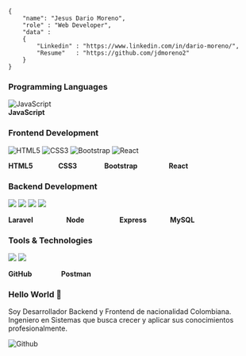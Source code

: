 ```shell
{
    "name": "Jesus Dario Moreno",
    "role" : "Web Developer",
    "data" : 
    { 
        "Linkedin" : "https://www.linkedin.com/in/dario-moreno/", 
        "Resume"   : "https://github.com/jdmoreno2"
    }
}
```

<h3>Programming Languages</h3>

<p>
  <img src="https://img.shields.io/badge/JavaScript-F7DF1E?style=for-the-badge&logo=javascript&logoColor=black" alt="JavaScript">
  <br>
  <strong>JavaScript </strong> 
</p>

<h3>Frontend Development</h3>

<p>
    <img src="https://img.shields.io/badge/HTML5-E34F26?style=for-the-badge&logo=html5&logoColor=white" alt="HTML5">
    <img src="https://img.shields.io/badge/CSS3-1572B6?style=for-the-badge&logo=css3&logoColor=white" alt="CSS3">
    <img src="https://img.shields.io/badge/Bootstrap-563D7C?style=for-the-badge&logo=bootstrap&logoColor=white"  alt="Bootstrap">
    <img src="https://img.shields.io/badge/React-0584BC?style=for-the-badge&logo=react&logoColor=white"  alt="React">
</p>
<p>
  <strong>HTML5</strong> &nbsp;&nbsp;&nbsp;&nbsp;&nbsp;&nbsp;&nbsp;&nbsp;&nbsp;&nbsp;&nbsp;&nbsp;<strong>CSS3</strong>&nbsp;&nbsp;&nbsp;&nbsp;&nbsp;&nbsp;&nbsp;&nbsp;&nbsp;&nbsp;&nbsp;&nbsp;&nbsp;&nbsp;<strong>Bootstrap</strong>&nbsp;&nbsp;&nbsp;&nbsp;&nbsp;&nbsp;&nbsp;&nbsp;&nbsp;&nbsp;&nbsp;&nbsp;&nbsp;&nbsp;&nbsp;&nbsp;<strong>React</strong>
</p>

<h3>Backend Development</h3>

<p>
    <img src="https://img.shields.io/badge/Laravel-FF2D20?style=for-the-badge&logo=laravel&logoColor=white">
    <img src="https://img.shields.io/badge/Node.js-43853D?style=for-the-badge&logo=node.js&logoColor=white">
    <img src="https://img.shields.io/badge/Express.js-404D59?style=for-the-badge">
    <img src="https://img.shields.io/badge/MySQL-1F2023?style=for-the-badge&logo=mysql&logoColor=white">
</p>
<p>
  <strong>Laravel</strong> &nbsp;&nbsp;&nbsp;&nbsp;&nbsp;&nbsp;&nbsp;&nbsp;&nbsp;&nbsp;&nbsp;&nbsp;&nbsp;&nbsp;&nbsp;&nbsp;<strong>Node</strong>&nbsp;&nbsp;&nbsp;&nbsp;&nbsp;&nbsp;&nbsp;&nbsp;&nbsp;&nbsp;&nbsp;&nbsp;&nbsp;&nbsp;&nbsp;&nbsp;&nbsp;&nbsp;<strong>Express</strong>&nbsp;&nbsp;&nbsp;&nbsp;&nbsp;&nbsp;&nbsp;&nbsp;&nbsp;&nbsp;&nbsp;&nbsp;<strong>MySQL</strong>
</p>

<h3>Tools & Technologies</h3>

<p>
    <img src="https://img.shields.io/badge/GitHub-1F2023?style=for-the-badge&logo=github&logoColor=white">
    <img src="https://img.shields.io/badge/Postman-FF6C37?style=for-the-badge&logo=Postman&logoColor=white">
</p>
<p>
  <strong>GitHub</strong> &nbsp;&nbsp;&nbsp;&nbsp;&nbsp;&nbsp;&nbsp;&nbsp;&nbsp;&nbsp;&nbsp;&nbsp;&nbsp;&nbsp;<strong>Postman</strong>
</p>

### Hello World 👋

Soy Desarrollador Backend y Frontend de nacionalidad Colombiana. Ingeniero en Sistemas que busca crecer y aplicar sus conocimientos profesionalmente.

![Github](https://github-readme-stats.vercel.app/api/top-langs/?username=jdmoreno2&layout=compact&show_icons=true&theme=nord&hide_border=true)
